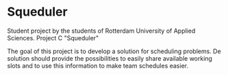 # Squeduler
Student project by the students of Rotterdam University of Applied Sciences.
Project C "Squeduler"

The goal of this project is to develop a solution for scheduling problems. 
De solution should provide the possibilities to easily share available working slots and to use this information to 
make team schedules easier.
